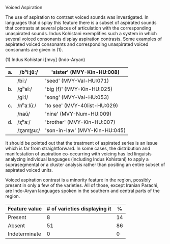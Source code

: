Voiced Aspiration

The use of aspiration to contrast voiced sounds was investigated. In
languages that display this feature there is a subset of aspirated
sounds that contrasts at several places of articulation with the
corresponding unaspirated sounds. Indus Kohistani exemplifies such a
system in which several voiced consonants display aspiration contrasts.
Some examples of aspirated voiced consonants and corresponding
unaspirated voiced consonants are given in (1).

(1) Indus Kohistani \[mvy\] (Indo-Aryan)

| a\. | /bʰiːjũː/ | 'sister' (MVY-Kin-HU:008)     |
|-----|-----------|-------------------------------|
|     | /biː/     | 'seed' (MVY-Val-HU:071)       |
| b\. | /ɡʰaĩː/   | 'big (f)' (MVY-Kin-HU:025)    |
|     | /ɡiːl/    | 'song' (MVY-Val-HU:053)       |
| c\. | /nʰaːlũː/ | 'to see' (MVY-40list-HU:029)  |
|     | /naũ/     | 'nine' (MVY-Num-HU:009)       |
| d\. | /ʐʰaː/    | 'brother' (MVY-Kin-HU:007)    |
|     | /ʐamʈʂuː/ | 'son-in-law' (MVY-Kin-HU:045) |

It should be pointed out that the treatment of aspirated series is an
issue which is far from straightforward. In some cases, the distribution
and manifestation of aspiration co-occurring with voicing has led
linguists analyzing individual languages (including Indus Kohistani) to
apply a suprasegmental or a cluster analysis rather than positing an
entire subset of aspirated voiced units.

Voiced aspiration contrast is a minority feature in the region, possibly
present in only a few of the varieties. All of those, except Iranian
Parachi, are Indo-Aryan languages spoken in the southern and central
parts of the region.

| Feature value | \# of varieties displaying it | \%  |
|---------------|-------------------------------|-----|
| Present       | 8                             | 14  |
| Absent        | 51                            | 86  |
| Indeterminate | 0                             | 0   |
